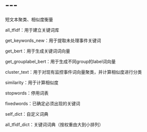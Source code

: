 # ---
短文本聚类、相似度衡量

all_tfidf：用于建立关键词库

get_keywords_new：用于提取未处理事件关键词

get_bert：用于生成关键词词向量

get_grouplabel_bert：用于生成不同group的label词向量

cluster_text：用于对现有监控事件词向量聚类，并计算相似度进行分类

similarity：用于计算相似度

stopwords：停用词表

fixedwords：已确定必须出现的关键词

self_dict：自定义词典

all_tfidf_dict：关键词词典（按权重由大到小排列）
